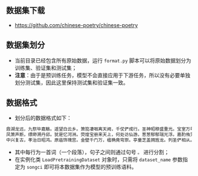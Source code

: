 ## 数据集下载
+ https://github.com/chinese-poetry/chinese-poetry


## 数据集划分
+ 当前目录已经包含所有原始数据，运行 `format.py` 脚本可以将原始数据划分为训练集、验证集和测试集；
+ **注意**：由于是预训练任务，模型不会直接应用于下游任务，所以没有必要单独划分测试集，因此这里保持测试集和验证集一致。

## 数据格式
+ 划分后的数据格式如下：

```txt
鼎湖龙远，九祭毕嘉觞。遥望白云乡。箫笳凄咽离天阙，千仗俨成行。圣神昭穆盛重光。宝室万年藏。皇心追慕思无极，孝飨奉尝。
凤箫声断，缥缈溯丹邱。犹是忆河洲。荧煌宝册来天上，何处访仙游。葱葱郁郁瑞光浮。嘉酌侑芳羞。雕舆绣归新庙，百世与千秋。
中兴复古，孝治日昭鸿。原庙饰瑰宫。金壁千门万，楹桷竟穹崇。亭童芝盖拥旌龙。列圣俨相从。共锡神孙千万寿，龟鼎亘衡嵩。
```

+ 其中每行为一首词（一个段落），句子之间则通过句号 `。` 进行分割；
+ 在实例化类 `LoadPretrainingDataset` 对象时，只需将 `dataset_name` 参数指定为 `songci` 即可将本数据集作为模型的预训练语料。